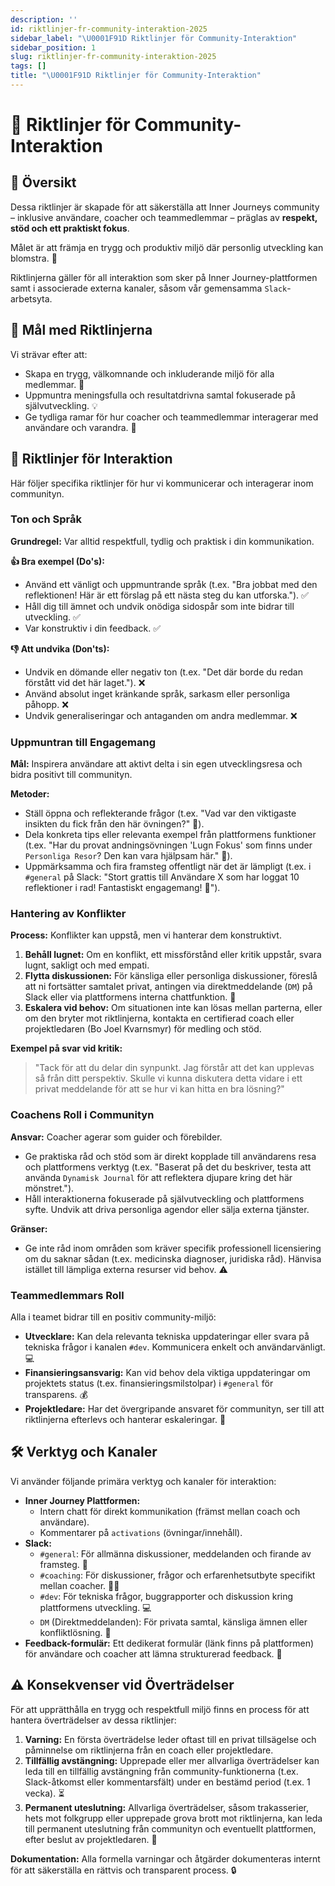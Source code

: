 ```yaml
---
description: ''
id: riktlinjer-fr-community-interaktion-2025
sidebar_label: "\U0001F91D Riktlinjer för Community-Interaktion"
sidebar_position: 1
slug: riktlinjer-fr-community-interaktion-2025
tags: []
title: "\U0001F91D Riktlinjer för Community-Interaktion"
---
```


# 🤝 Riktlinjer för Community-Interaktion

## 📜 Översikt

Dessa riktlinjer är skapade för att säkerställa att Inner Journeys community – inklusive användare, coacher och teammedlemmar – präglas av **respekt, stöd och ett praktiskt fokus**.

Målet är att främja en trygg och produktiv miljö där personlig utveckling kan blomstra. 🌱

Riktlinjerna gäller för all interaktion som sker på Inner Journey-plattformen samt i associerade externa kanaler, såsom vår gemensamma `Slack`-arbetsyta.

## 🎯 Mål med Riktlinjerna

Vi strävar efter att:

-   Skapa en trygg, välkomnande och inkluderande miljö för alla medlemmar. 🤗
-   Uppmuntra meningsfulla och resultatdrivna samtal fokuserade på självutveckling. 💡
-   Ge tydliga ramar för hur coacher och teammedlemmar interagerar med användare och varandra. 🧭

## 💬 Riktlinjer för Interaktion

Här följer specifika riktlinjer för hur vi kommunicerar och interagerar inom communityn.

### Ton och Språk

**Grundregel:** Var alltid respektfull, tydlig och praktisk i din kommunikation.

**👍 Bra exempel (Do's):**

-   Använd ett vänligt och uppmuntrande språk (t.ex. "Bra jobbat med den reflektionen! Här är ett förslag på ett nästa steg du kan utforska."). ✅
-   Håll dig till ämnet och undvik onödiga sidospår som inte bidrar till utveckling. ✅
-   Var konstruktiv i din feedback. ✅

**👎 Att undvika (Don'ts):**

-   Undvik en dömande eller negativ ton (t.ex. "Det där borde du redan förstått vid det här laget."). ❌
-   Använd absolut inget kränkande språk, sarkasm eller personliga påhopp. ❌
-   Undvik generaliseringar och antaganden om andra medlemmar. ❌

### Uppmuntran till Engagemang

**Mål:** Inspirera användare att aktivt delta i sin egen utvecklingsresa och bidra positivt till communityn.

**Metoder:**

-   Ställ öppna och reflekterande frågor (t.ex. "Vad var den viktigaste insikten du fick från den här övningen?" 🤔).
-   Dela konkreta tips eller relevanta exempel från plattformens funktioner (t.ex. "Har du provat andningsövningen 'Lugn Fokus' som finns under `Personliga Resor`? Den kan vara hjälpsam här." 🧘).
-   Uppmärksamma och fira framsteg offentligt när det är lämpligt (t.ex. i `#general` på Slack: "Stort grattis till Användare X som har loggat 10 reflektioner i rad! Fantastiskt engagemang! 🎉").

### Hantering av Konflikter

**Process:** Konflikter kan uppstå, men vi hanterar dem konstruktivt.

1.  **Behåll lugnet:** Om en konflikt, ett missförstånd eller kritik uppstår, svara lugnt, sakligt och med empati.
2.  **Flytta diskussionen:** För känsliga eller personliga diskussioner, föreslå att ni fortsätter samtalet privat, antingen via direktmeddelande (`DM`) på Slack eller via plattformens interna chattfunktion. 🤫
3.  **Eskalera vid behov:** Om situationen inte kan lösas mellan parterna, eller om den bryter mot riktlinjerna, kontakta en certifierad coach eller projektledaren (Bo Joel Kvarnsmyr) för medling och stöd.

**Exempel på svar vid kritik:**

> "Tack för att du delar din synpunkt. Jag förstår att det kan upplevas så från ditt perspektiv. Skulle vi kunna diskutera detta vidare i ett privat meddelande för att se hur vi kan hitta en bra lösning?"

### Coachens Roll i Communityn

**Ansvar:** Coacher agerar som guider och förebilder.

-   Ge praktiska råd och stöd som är direkt kopplade till användarens resa och plattformens verktyg (t.ex. "Baserat på det du beskriver, testa att använda `Dynamisk Journal` för att reflektera djupare kring det här mönstret.").
-   Håll interaktionerna fokuserade på självutveckling och plattformens syfte. Undvik att driva personliga agendor eller sälja externa tjänster.

**Gränser:**

-   Ge inte råd inom områden som kräver specifik professionell licensiering om du saknar sådan (t.ex. medicinska diagnoser, juridiska råd). Hänvisa istället till lämpliga externa resurser vid behov. ⚠️

### Teammedlemmars Roll

Alla i teamet bidrar till en positiv community-miljö:

-   **Utvecklare:** Kan dela relevanta tekniska uppdateringar eller svara på tekniska frågor i kanalen `#dev`. Kommunicera enkelt och användarvänligt. 💻
-   **Finansieringsansvarig:** Kan vid behov dela viktiga uppdateringar om projektets status (t.ex. finansieringsmilstolpar) i `#general` för transparens. 💰
-   **Projektledare:** Har det övergripande ansvaret för communityn, ser till att riktlinjerna efterlevs och hanterar eskaleringar. 👀

## 🛠️ Verktyg och Kanaler

Vi använder följande primära verktyg och kanaler för interaktion:

-   **Inner Journey Plattformen:**
    -   Intern chatt för direkt kommunikation (främst mellan coach och användare).
    -   Kommentarer på `activations` (övningar/innehåll).
-   **Slack:**
    -   `#general`: För allmänna diskussioner, meddelanden och firande av framsteg. 🎉
    -   `#coaching`: För diskussioner, frågor och erfarenhetsutbyte specifikt mellan coacher. 🧑‍🏫
    -   `#dev`: För tekniska frågor, buggrapporter och diskussion kring plattformens utveckling. 💻
    -   `DM` (Direktmeddelanden): För privata samtal, känsliga ämnen eller konfliktlösning. 🤫
-   **Feedback-formulär:** Ett dedikerat formulär (länk finns på plattformen) för användare och coacher att lämna strukturerad feedback. 📝

## ⚠️ Konsekvenser vid Överträdelser

För att upprätthålla en trygg och respektfull miljö finns en process för att hantera överträdelser av dessa riktlinjer:

1.  **Varning:** En första överträdelse leder oftast till en privat tillsägelse och påminnelse om riktlinjerna från en coach eller projektledare.
2.  **Tillfällig avstängning:** Upprepade eller mer allvarliga överträdelser kan leda till en tillfällig avstängning från community-funktionerna (t.ex. Slack-åtkomst eller kommentarsfält) under en bestämd period (t.ex. 1 vecka). ⏳
3.  **Permanent uteslutning:** Allvarliga överträdelser, såsom trakasserier, hets mot folkgrupp eller upprepade grova brott mot riktlinjerna, kan leda till permanent uteslutning från communityn och eventuellt plattformen, efter beslut av projektledaren. 🚫

**Dokumentation:** Alla formella varningar och åtgärder dokumenteras internt för att säkerställa en rättvis och transparent process. 🔒